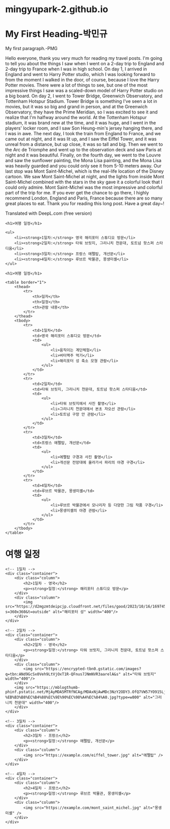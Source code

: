 # mingyupark-2.github.io

<!DOCTYPE html>
<html>
<head>
<title>Page Title</title>
</head>
<body>

<h1>My First Heading-박민규</h1>
<p>My first paragraph.-PMG</p>

Hello everyone, thank you very much for reading my travel posts. I'm going to tell you about the things I saw when I went on a 2-day trip to England and 2-day trip to France when I was in high school. On day 1, I arrived in England and went to Harry Potter studio, which I was looking forward to from the moment I walked in the door, of course, because I love the Harry Potter movies. There were a lot of things to see, but one of the most impressive things I saw was a scaled-down model of Harry Potter studio on a big board. On day 2, I went to Tower Bridge, Greenwich Observatory, and Tottenham Hotspur Stadium. Tower Bridge is something I've seen a lot in movies, but it was so big and grand in person, and at the Greenwich Observatory, they have the Prime Meridian, so I was excited to see it and realize that I'm halfway around the world. At the Tottenham Hotspur stadium, it was brand new at the time, and it was huge, and I went in the players' locker room, and I saw Son Heung-min's jersey hanging there, and I was in awe. The next day, I took the train from England to France, and we came out at night, and it was lit up, and I saw the Eiffel Tower, and it was unreal from a distance, but up close, it was so tall and big. Then we went to the Arc de Triomphe and went up to the observation deck and saw Paris at night and it was beautiful. Finally, on the fourth day, we went to the Louvre and saw the sunflower painting, the Mona Lisa painting, and the Mona Lisa was heavily guarded and you could only see it from 5-10 meters away. Our last stop was Mont Saint-Michel, which is the real-life location of the Disney cartoon. We saw Mont Saint-Michel at night, and the lights from inside Mont Saint-Michel combined with the stars in the sky gave it a colorful look that I could only admire. Mont Saint-Michel was the most impressive and colorful part of the trip for me. If you ever get the chance to go there, I highly recommend London, England and Paris, France because there are so many great places to eat. Thank you for reading this long post. Have a great day~!

Translated with DeepL.com (free version)

<!DOCTYPE html>
<html lang="ko">
<head>
    <meta charset="UTF-8">
    <meta name="viewport" content="width=device-width, initial-scale=1.0">
    <title>여행 일정</title>
</head>
<body>

    <h1>여행 일정</h1>

    <ul>
        <li><strong>1일차:</strong> 영국 해리포터 스튜디오 방문</li>
        <li><strong>2일차:</strong> 타워 브릿지, 그리니치 천문대, 토트넘 핫스퍼 스타디움</li>
        <li><strong>3일차:</strong> 프랑스 에펠탑, 개선문</li>
        <li><strong>4일차:</strong> 루브르 박물관, 몽생미셸</li>
    </ul>

</body>
</html>

<!DOCTYPE html>
<html lang="ko">
<head>
    <meta charset="UTF-8">
    <meta name="viewport" content="width=device-width, initial-scale=1.0">
    <title>여행 일정</title>
</head>
<body>

    <h1>여행 일정</h1>

    <table border="1">
        <thead>
            <tr>
                <th>일자</th>
                <th>일정</th>
                <th>관람 내용</th>
            </tr>
        </thead>
        <tbody>
            <tr>
                <td>1일차</td>
                <td>영국 해리포터 스튜디오 방문</td>
                <td>
                    <ul>
                        <li>움직이는 계단체험</li>
                        <li>버터맥주 먹기</li>
                        <li>해리포터 성 축소 모형 관람</li>
                    </ul>
                </td>
            </tr>
            <tr>
                <td>2일차</td>
                <td>타워 브릿지, 그리니치 천문대, 토트넘 핫스퍼 스타디움</td>
                <td>
                    <ul>
                        <li>타워 브릿지에서 사진 촬영</li>
                        <li>그리니치 천문대에서 본초 자오선 관람</li>
                        <li>토트넘 구장 안 관람</li>
                    </ul>
                </td>
            </tr>
            <tr>
                <td>3일차</td>
                <td>프랑스 에펠탑, 개선문</td>
                <td>
                    <ul>
                        <li>에펠탑 구경과 사진 촬영</li>
                        <li>개선문 전망대에 올라가서 파리의 야경 구경</li>
                    </ul>
                </td>
            </tr>
            <tr>
                <td>4일차</td>
                <td>루브르 박물관, 몽생미셸</td>
                <td>
                    <ul>
                        <li>루브르 박물관에서 모나리자 등 다양한 그림 작품 구경</li>
                        <li>몽생미셸의 야경 관람</li>
                    </ul>
                </td>
            </tr>
        </tbody>
    </table>

</body>
</html>

 <h1>여행 일정</h1>

    <!-- 1일차 -->
    <div class="container">
        <div class="column">
            <h2>1일차 - 영국</h2>
            <p><strong>일정:</strong> 해리포터 스튜디오 방문</p>
        </div>
        <div class="column">
            <img src="https://d2mgzmtdeipcjp.cloudfront.net/files/good/2023/10/16/16974531732335.jpg?s=360x360&t=outside" alt="해리포터 성" width="400"/>
        </div>
    </div>

    <!-- 2일차 -->
    <div class="container">
        <div class="column">
            <h2>2일차 - 영국</h2>
            <p><strong>일정:</strong> 타워 브릿지, 그리니치 천문대, 토트넘 핫스퍼 스타디움</p>
        </div>
        <div class="column">
            <img src="https://encrypted-tbn0.gstatic.com/images?q=tbn:ANd9GcSx0Veh9LtVjOxT1R-QFnus7JNmNVR3aarelA&s" alt="타워 브릿지" width="400"/>
        </div>
        <img src="https://mblogthumb-phinf.pstatic.net/MjAyMDA5MTRfNCAg/MDAxNjAwMDc3NzY2ODY3.OfQ7VW57YO915LjvftQT7a4eLA_zt9xw6x4OI952qLQg.a3WGnFTM515p34GY4TxZUHoLtELZB1hpjEbG9O18fd0g.JPEG.kty3556/ss03-%EB%B3%B8%EC%B4%88%EC%9E%90%EC%98%A4%EC%84%A0.jpg?type=w800" alt="그리니치 천문대" width="400"/>
        </div>
    </div>

    <!-- 3일차 -->
    <div class="container">
        <div class="column">
            <h2>3일차 - 프랑스</h2>
            <p><strong>일정:</strong> 에펠탑, 개선문</p>
        </div>
        <div class="column">
            <img src="https://example.com/eiffel_tower.jpg" alt="에펠탑" />
        </div>
    </div>

    <!-- 4일차 -->
    <div class="container">
        <div class="column">
            <h2>4일차 - 프랑스</h2>
            <p><strong>일정:</strong> 루브르 박물관, 몽생미셸</p>
        </div>
        <div class="column">
            <img src="https://example.com/mont_saint_michel.jpg" alt="몽생미셸" />
        </div>
    </div>

</body>
</html>
